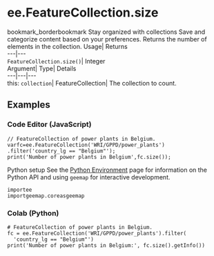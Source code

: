  
#  ee.FeatureCollection.size 
bookmark_borderbookmark Stay organized with collections  Save and categorize content based on your preferences. 
Returns the number of elements in the collection. 
Usage| Returns  
---|---  
`FeatureCollection.size()`| Integer  
Argument| Type| Details  
---|---|---  
this: `collection`| FeatureCollection| The collection to count.  
## Examples
### Code Editor (JavaScript)
```
// FeatureCollection of power plants in Belgium.
varfc=ee.FeatureCollection('WRI/GPPD/power_plants')
.filter('country_lg == "Belgium"');
print('Number of power plants in Belgium',fc.size());
```
Python setup
See the [ Python Environment](https://developers.google.com/earth-engine/guides/python_install) page for information on the Python API and using `geemap` for interactive development.
```
importee
importgeemap.coreasgeemap
```

### Colab (Python)
```
# FeatureCollection of power plants in Belgium.
fc = ee.FeatureCollection('WRI/GPPD/power_plants').filter(
  'country_lg == "Belgium"')
print('Number of power plants in Belgium:', fc.size().getInfo())
```

